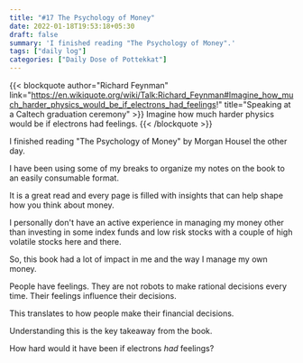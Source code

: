 ```yaml
---
title: "#17 The Psychology of Money"
date: 2022-01-18T19:53:18+05:30
draft: false
summary: 'I finished reading "The Psychology of Money".'
tags: ["daily log"]
categories: ["Daily Dose of Pottekkat"]
---
```


{{< blockquote author="Richard Feynman" link="https://en.wikiquote.org/wiki/Talk:Richard_Feynman#Imagine_how_much_harder_physics_would_be_if_electrons_had_feelings!" title="Speaking at a Caltech graduation ceremony" >}}
Imagine how much harder physics would be if electrons had feelings.
{{< /blockquote >}}

I finished reading "The Psychology of Money" by Morgan Housel the other day.

I have been using some of my breaks to organize my notes on the book to an easily consumable format.

It is a great read and every page is filled with insights that can help shape how you think about money.

I personally don't have an active experience in managing my money other than investing in some index funds and low risk stocks with a couple of high volatile stocks here and there.

So, this book had a lot of impact in me and the way I manage my own money.

People have feelings. They are not robots to make rational decisions every time. Their feelings influence their decisions.

This translates to how people make their financial decisions.

Understanding this is the key takeaway from the book.

How hard would it have been if electrons _had_ feelings?
